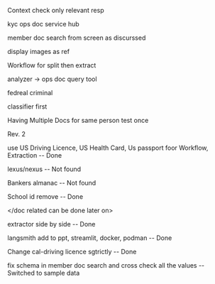 Context check only relevant resp

kyc ops doc service hub

member doc search from screen as discurssed

display images as ref

Workflow for split then extract

analyzer -> ops doc query tool

fedreal criminal 

classifier first


Having Multiple Docs for same person test once






Rev. 2


<doc related can be done later on>
use US Driving Licence, US Health Card, Us passport foor Workflow, Extraction  -- Done

lexus/nexus -- Not found

Bankers almanac -- Not found

School id remove -- Done

</doc related can be done later on>


extractor side by side -- Done


langsmith add to ppt, streamlit, docker, podman -- Done


Change cal-driving licence sgtrictly -- Done


fix schema in member doc search and cross check all the values -- Switched to sample data

